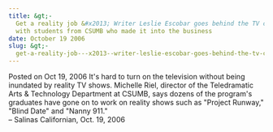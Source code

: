 ```yaml
---
title: &gt;-
  Get a reality job &#x2013; Writer Leslie Escobar goes behind the TV camera
  with students from CSUMB who made it into the business
date: October 19 2006
slug: &gt;-
  get-a-reality-job---x2013--writer-leslie-escobar-goes-behind-the-tv-camera-with-students-from-csumb-who-made-it-into-the-business
---
```





<span class="date">Posted on Oct 19, 2006    </span>
It&apos;s hard to turn on the television without being inundated by
reality TV shows. Michelle Riel, director of the Teledramatic Arts
&amp; Technology Department at CSUMB, says dozens of the program&apos;s
graduates have gone on to work on reality shows such as &quot;Project
Runway,&quot; &quot;Blind Date&quot; and &quot;Nanny 911.&quot;<br>
&#x2013; Salinas Californian, Oct. 19, 2006<br/></br>




